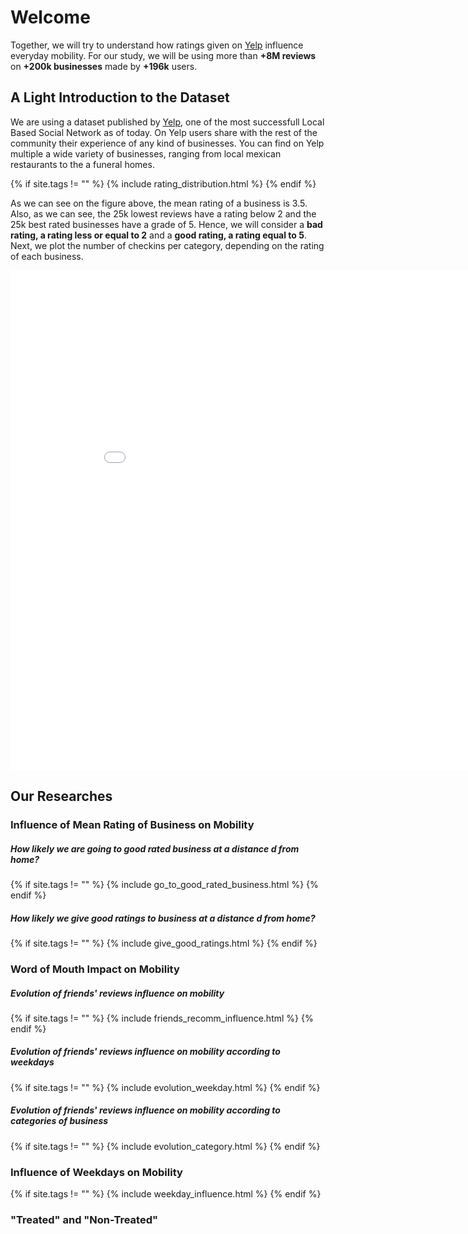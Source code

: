 # Welcome 

Together, we will try to understand how ratings given on [Yelp](https://www.yelp.com/dataset/documentation/main?fbclid=IwAR1RgySn5BU9FaD_5TkJ0Rxqs-hIoEQqEC5CSm9kzXka7boJj8YVTRyDvYc) influence everyday mobility. 
For our study, we will be using more than **+8M reviews** on **+200k businesses** made by **+196k** users. 

## A Light Introduction to the Dataset 
We are using a dataset published by [Yelp](https://www.yelp.com/dataset/documentation/main?fbclid=IwAR1RgySn5BU9FaD_5TkJ0Rxqs-hIoEQqEC5CSm9kzXka7boJj8YVTRyDvYc), one of the most successfull Local Based Social Network as of today. On Yelp users share with the rest of the community their experience of any kind of businesses. You can find on Yelp multiple a wide variety of businesses, ranging from local mexican restaurants to the a funeral homes.

{% if site.tags != "" %}
  {% include rating_distribution.html %}
{% endif %}

As we can see on the figure above, the mean rating of a business is 3.5. Also, as we can see, the 25k lowest reviews have a rating below 2 and the 25k best rated businesses have a grade of 5. Hence, we will consider a **bad rating, a rating less or equal to 2** and a **good rating, a rating equal to 5**. <br>
Next, we plot the number of checkins per category, depending on the rating of each business.

<iframe width="900" height="800" frameborder="0" scrolling="no" src="//plotly.com/~PM_EPFL/3.embed"></iframe>



## Our Researches

### Influence of Mean Rating of Business on Mobility

##### How likely we are going to good rated business at a distance d from home?
{% if site.tags != "" %}
  {% include go_to_good_rated_business.html %}
{% endif %}

##### How likely we give good ratings to business at a distance d from home?
{% if site.tags != "" %}
  {% include give_good_ratings.html %}
{% endif %}


### Word of Mouth Impact on Mobility


##### Evolution of friends' reviews influence on mobility
{% if site.tags != "" %}
  {% include friends_recomm_influence.html %}
{% endif %}


##### Evolution of friends' reviews influence on mobility according to weekdays
{% if site.tags != "" %}
  {% include evolution_weekday.html %}
{% endif %}

##### Evolution of friends' reviews influence on mobility according to categories of business
{% if site.tags != "" %}
  {% include evolution_category.html %}
{% endif %}

### Influence of Weekdays on Mobility
{% if site.tags != "" %}
  {% include weekday_influence.html %}
{% endif %}


### "Treated" and "Non-Treated"




